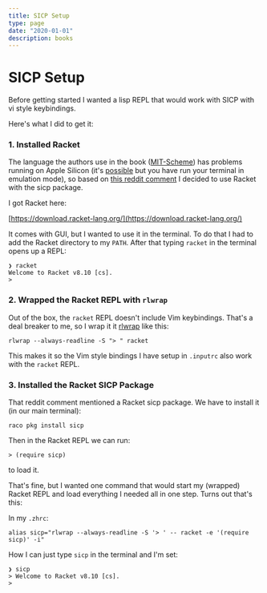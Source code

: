 ```yaml
---
title: SICP Setup
type: page
date: "2020-01-01"
description: books
---
```


# SICP Setup
Before getting started I wanted a lisp REPL that would work with SICP with vi
style keybindings.

Here's what I did to get it:

### 1. Installed Racket
The language the authors use in the book
([MIT-Scheme](https://www.gnu.org/software/mit-scheme/)) has problems running
on Apple Silicon (it's [possible](https://kennethfriedman.org/thoughts/2021/mit-scheme-on-apple-silicon/) but you have run your terminal in emulation
mode), so based on [this reddit
comment](https://www.reddit.com/r/scheme/comments/l90icc/comment/glfujsc/?utm_source=reddit&utm_medium=web2x&context=3) I decided to use Racket with the sicp package.

I got Racket here:

[https://download.racket-lang.org/](https://download.racket-lang.org/)

It comes with GUI, but I wanted to use it in the terminal. To do that I had to
add the Racket directory to my `PATH`. After that typing `racket` in the
terminal opens up a REPL:

```
❯ racket
Welcome to Racket v8.10 [cs].
>
```

### 2. Wrapped the Racket REPL with `rlwrap`

Out of the box, the `racket` REPL doesn't include Vim keybindings. That's a
deal breaker to me, so I wrap it it
[rlwrap](https://github.com/hanslub42/rlwrap) like this:

```
rlwrap --always-readline -S "> " racket
```

This makes it so the Vim style bindings I have setup in `.inputrc` also work
with the `racket` REPL.

### 3. Installed the Racket SICP Package

That reddit comment mentioned a Racket sicp package. We have to install it (in
our main terminal):

```
raco pkg install sicp
```

Then in the Racket REPL we can run:

```
> (require sicp)
```

to load it.

That's fine, but I wanted one command that would start my (wrapped) Racket REPL
and load everything I needed all in one step. Turns out that's this:

In my `.zhrc`:

```
alias sicp="rlwrap --always-readline -S '> ' -- racket -e '(require sicp)' -i"
```

How I can just type `sicp` in the terminal and I'm set:

```
❯ sicp
> Welcome to Racket v8.10 [cs].
>
```

